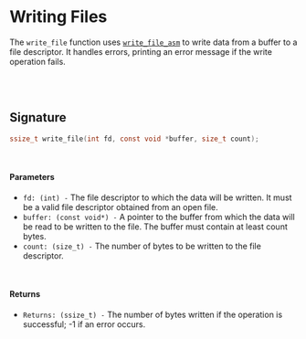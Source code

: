 # Writing Files
The `write_file` function uses [`write_file_asm`](../Assembly/Write-Files.md) to write data from a buffer to a file descriptor. It handles errors, printing an error message if the write operation fails.

<br><br>

## Signature
```c
ssize_t write_file(int fd, const void *buffer, size_t count);
```

<br>

#### Parameters
- `fd: (int) -` The file descriptor to which the data will be written. It must be a valid file descriptor obtained from an open file.
- `buffer: (const void*) -` A pointer to the buffer from which the data will be read to be written to the file. The buffer must contain at least count bytes.
- `count: (size_t) -` The number of bytes to be written to the file descriptor.

<br>

#### Returns
- `Returns: (ssize_t) -` The number of bytes written if the operation is successful; -1 if an error occurs.